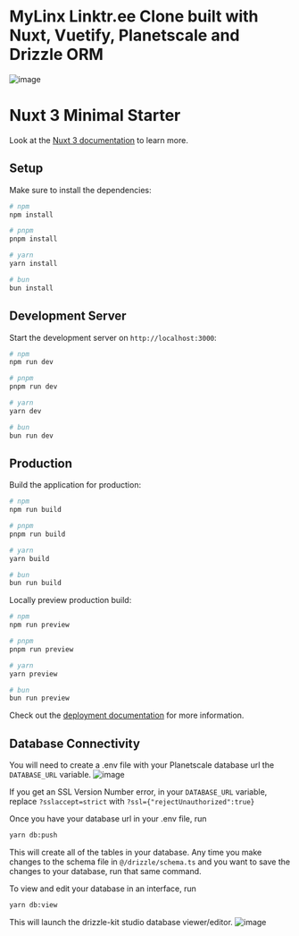 # MyLinx Linktr.ee Clone built with Nuxt, Vuetify, Planetscale and Drizzle ORM

![image](https://github.com/hunter-isaiah96/mylinx/assets/8966201/3265c190-51ae-458c-b4a7-2deee617bcac)

# Nuxt 3 Minimal Starter

Look at the [Nuxt 3 documentation](https://nuxt.com/docs/getting-started/introduction) to learn more.

## Setup

Make sure to install the dependencies:

```bash
# npm
npm install

# pnpm
pnpm install

# yarn
yarn install

# bun
bun install
```

## Development Server

Start the development server on `http://localhost:3000`:

```bash
# npm
npm run dev

# pnpm
pnpm run dev

# yarn
yarn dev

# bun
bun run dev
```

## Production

Build the application for production:

```bash
# npm
npm run build

# pnpm
pnpm run build

# yarn
yarn build

# bun
bun run build
```

Locally preview production build:

```bash
# npm
npm run preview

# pnpm
pnpm run preview

# yarn
yarn preview

# bun
bun run preview
```

Check out the [deployment documentation](https://nuxt.com/docs/getting-started/deployment) for more information.

## Database Connectivity

You will need to create a .env file with your Planetscale database url the `DATABASE_URL` variable.
![image](https://github.com/hunter-isaiah96/mylinx/assets/8966201/6d681a6d-851e-43e1-a8c8-526502650c2f)

If you get an SSL Version Number error, in your `DATABASE_URL` variable,
replace  ```?sslaccept=strict``` with ```?ssl={"rejectUnauthorized":true}```

Once you have your database url in your .env file, run

```bash
yarn db:push
```

This will create all of the tables in your database. Any time you make changes to the schema file in `@/drizzle/schema.ts`
and you want to save the changes to your database, run that same command.

To view and edit your database in an interface, run

```bash
yarn db:view
```

This will launch the drizzle-kit studio database viewer/editor.
![image](https://github.com/hunter-isaiah96/mylinx/assets/8966201/1a9b8a29-ab2d-4439-b881-58118bf4b06a)

